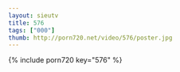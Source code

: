 ```yaml
--- 
layout: sieutv
title: 576
tags: ["000"]
thumb: http://porn720.net/video/576/poster.jpg
---
```

{% include porn720 key="576" %} 
